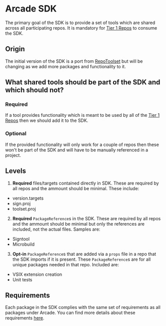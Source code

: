 # Arcade SDK

The primary goal of the SDK is to provide a set of tools which are shared across all participating repos. It is mandatory for [Tier 1 Repos](TierOneRepos.md) to
consume the SDK.

## Origin

The initial version of the SDK is a port from [RepoToolset](../../../../roslyn-tools/tree/master/src/RepoToolset) but will be changing as we add more packages and functionality to it.

## What shared tools should be part of the SDK and which should not?

### Required

If a tool provides functionality which is meant to be used by all of the [Tier 1 Repos](TierOneRepos.md) then we should add it to the SDK. 

### Optional

If the provided functionality will only work for a couple of repos then these won't be part of the SDK and will have to be manually referenced in a project.

## Levels

1. **Required** files/targets contained directly in SDK. These are required by all repos and the ammount should be minimal. These include:

* version.targets
* sign.proj
* toolset.proj

2. **Required** `PackageReference`s in the SDK. These are required by all repos and the ammount should be minimal but only the references are included, not the actual
files. Samples are:

* Signtool
* Microbuild

3. **Opt-in** `PackageReference`s that are added via a `props` file in a repo that the SDK imports if it is present. These `PackageReference`s are for all unique packages
needed in that repo. Included are:

* VSIX extension creation
* Unit tests

## Requirements

Each package in the SDK complies with the same set of requirements as all packages under Arcade. You can find more details about these requirements
[here](Overview.md#toolset-nuget-package-requirements).
